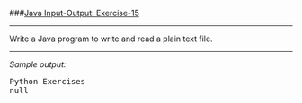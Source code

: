 ###[Java Input-Output: Exercise-15](https://www.w3resource.com/java-exercises/io/java-io-exercise-15.php)
***
<p>Write a Java program to write and read a plain text file.</p>

***
_Sample output:_
<pre class="output">
Python Exercises                                                                                              
null
</pre>